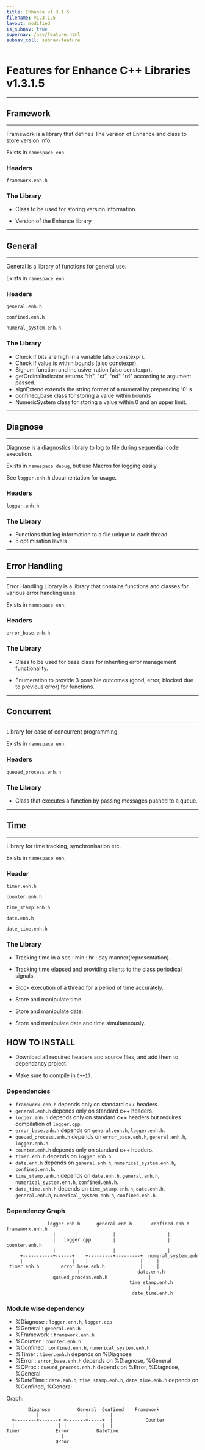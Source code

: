 ```yaml
---
title: Enhance v1.3.1.5
filename: v1.3.1.5
layout: modified
is_subnav: true
supernav: /nav/feature.html
subnav_coll: subnav-feature
---
```


# Features for Enhance C++ Libraries v1.3.1.5 

_______________________________________________________________________________
## Framework
_______________________________________________________________________________

Framework is a library that defines The version of Enhance and class to store
version info.

Exists in `namespace enh`.

### Headers 

`framework.enh.h`

### The Library 

* Class to be used for storing version information.

* Version of the Enhance library


_______________________________________________________________________________
## General
_______________________________________________________________________________

General is a library of functions for general use.

Exists in `namespace enh`.

### Headers 

`general.enh.h`

`confined.enh.h`

`numeral_system.enh.h`

### The Library 

* Check if bits are high in a variable (also constexpr).
* Check if value is within bounds (also constexpr).
* Signum function and inclusive_ration (also constexpr).
* getOrdinalIndicator returns "th", "st", "nd" "rd" according to argument passed.
* signExtend extends the string format of a numeral by prepending '0' s
* confined_base class for storing a value within bounds
* NumericSystem class for storing a value within 0 and an upper limit.
 
_______________________________________________________________________________
## Diagnose
_______________________________________________________________________________

Diagnose is a diagnostics library to log to file during sequential code 
execution.

Exists in `namespace debug`, but use Macros for logging easily.

See `logger.enh.h` documentation for usage.

### Headers 

`logger.enh.h`

### The Library 

* Functions that log information to a file unique to each thread
* 5 optimisation levels


_______________________________________________________________________________
## Error Handling
_______________________________________________________________________________

Error Handling Library is a library that contains functions and classes for 
various error handling uses.

Exists in `namespace enh`.

### Headers 

`error_base.enh.h`

### The Library 

* Class to be used for base class for inheriting error management functionality.

* Enumeration to provide 3 possible outcomes (good, error, blocked due to 
previous error) for functions.

_______________________________________________________________________________
## Concurrent
_______________________________________________________________________________

Library for ease of concurrent programming.

Exists in `namespace enh`.

### Headers 

`queued_process.enh.h`

### The Library 

* Class that executes a function by passing messages pushed to a queue.
_______________________________________________________________________________
## Time
_______________________________________________________________________________

Library for time tracking, synchronisation etc. 

Exists in `namespace enh`.

### Header

`timer.enh.h`

`counter.enh.h`

`time_stamp.enh.h`

`date.enh.h`

`date_time.enh.h`

### The Library 

* Tracking time in a sec : min : hr : day manner(representation).

* Tracking time elapsed and providing clients to the class periodical signals.

* Block execution of a thread for a period of time accurately.

* Store and manipulate time.

* Store and manipulate date.

* Store and manipulate date and time simultaneously.

## HOW TO INSTALL 

* Download all required headers and source files, and add them to dependancy 
project.

* Make sure to compile in `C++17`.

### Dependencies

* `framework.enh.h` depends only on standard c++ headers.
* `general.enh.h` depends only on standard c++ headers.
* `logger.enh.h` depends only on standard c++ headers but requires 
compilation of `logger.cpp`.
* `error_base.enh.h` depends on `general.enh.h`, `logger.enh.h`.
* `queued_process.enh.h` depends on `error_base.enh.h`, `general.enh.h`, 
`logger.enh.h`.
* `counter.enh.h` depends only on standard c++ headers.
* `timer.enh.h` depends on `logger.enh.h`.
* `date.enh.h` depends on `general.enh.h`, `numerical_system.enh.h`, 
`confined.enh.h`.
* `time_stamp.enh.h` depends on `date.enh.h`, `general.enh.h`, 
`numerical_system.enh.h`, `confined.enh.h`.
* `date_time.enh.h` depends on `time_stamp.enh.h`, `date.enh.h`, 
`general.enh.h`, `numerical_system.enh.h`, `confined.enh.h`.

### Dependency Graph

                   logger.enh.h      general.enh.h       confined.enh.h          framework.enh.h 
                     |       |             |                   |
                     |   logger.cpp        |                   |                       counter.enh.h 
                     |                     |                   |
         +-----------+------+    +---------+---------+  numeral_system.enh
         |                  |    |                   |     |
     timer.enh.h        error_base.enh.h             |     |
                              |                     date.enh.h
                     queued_process.enh.h               |
                                                 time_stamp.enh.h
                                                        |
                                                  date_time.enh.h

### Module wise dependency

* %Diagnose : `logger.enh.h`, `logger.cpp`
* %General : `general.enh.h`
* %Framework : `framework.enh.h`
* %Counter : `counter.enh.h`
* %Confined : `confined.enh.h`, `numerical_system.enh.h`
* %Timer : `timer.enh.h` depends on %Diagnose
* %Error : `error_base.enh.h` depends on %Diagnose, %General
* %QProc : `queued_process.enh.h` depends on %Error, %Diagnose, %General
* %DateTime : `date.enh.h`, `time_stamp.enh.h`, `date_time.enh.h` depends on 
%Confined, %General

Graph:


            Diagnose          General  Confined    Framework
               |                 |        |               
      +--------+-------+ +-------+-----+  |            Counter
      |                | |             |  |
    Timer             Error          DateTime
                        |
                      QProc
